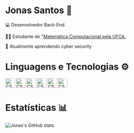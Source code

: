 #  Jonas Santos 🤖

💻 Desenvolvedor Back-End.

👨‍🎓 Estudante de  "[Matemática Computacional pela UFCA.](https://www.ufca.edu.br/cursos/graduacao/matematica-computacional/)

🌱 Atualmente aprendendo cyber security

# Linguagens e Tecnologias ⚙️
<img
    align="left"
    alt="CSS"
    title="CSS"
    width="30px"
    style="padding-right: 10 px;"
    src="https://cdn.jsdelivr.net/gh/devicons/devicon@latest/icons/javascript/javascript-original.svg"
/>
<img
    align="left"
    alt="CSS"
    title="CSS"
    width="30px"
    style="padding-right: 10 px;"
    src="https://cdn.jsdelivr.net/gh/devicons/devicon@latest/icons/nodejs/nodejs-original.svg"         
/>
<img
    align="left"
    alt="CSS"
    title="CSS"
    width="30px"
    style="padding-right: 10 px;"
    src="https://cdn.jsdelivr.net/gh/devicons/devicon@latest/icons/python/python-original.svg" 
/>
<img 
    align="left"
    alt="CSS"
    title="CSS"
    width="30px"
    style="padding-right: 10 px;"
    src="https://cdn.jsdelivr.net/gh/devicons/devicon@latest/icons/mysql/mysql-original.svg" 
/>
<img
    align="left"
    alt="CSS"
    title="CSS"
    width="30px"
    style="padding-right: 10 px;"
    src="https://cdn.jsdelivr.net/gh/devicons/devicon@latest/icons/html5/html5-original.svg"
/>

<img
    align="left"
    alt="CSS"
    title="CSS"
    width="30px"
    style="padding-right: 10 px;"
    src="https://cdn.jsdelivr.net/gh/devicons/devicon@latest/icons/git/git-original.svg"
/>

<br/>
<br/>

# Estatísticas 📊

![Jonas's GitHub stats](https://github-readme-stats.vercel.app/api?username=JonasSdS&show_icons=true&theme=tokyonight&cache_seconds=86400)






          
          
          
          
          
          


